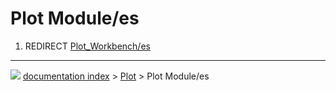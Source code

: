 # Plot Module/es
1.  REDIRECT [Plot_Workbench/es](Plot_Workbench/es.md)



---
![](images/Button_right.svg) [documentation index](../README.md) > [Plot](Plot_Workbench.md) > Plot Module/es
